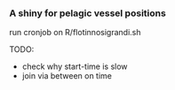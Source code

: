 ### A shiny for pelagic vessel positions

run cronjob on R/flotinnosigrandi.sh

TODO:

* check why start-time is slow
* join via between on time
